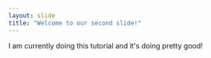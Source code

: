 ```yaml
---
layout: slide
title: "Welcome to our second slide!"
---
```

I am currently doing this tutorial and it's doing pretty good!
